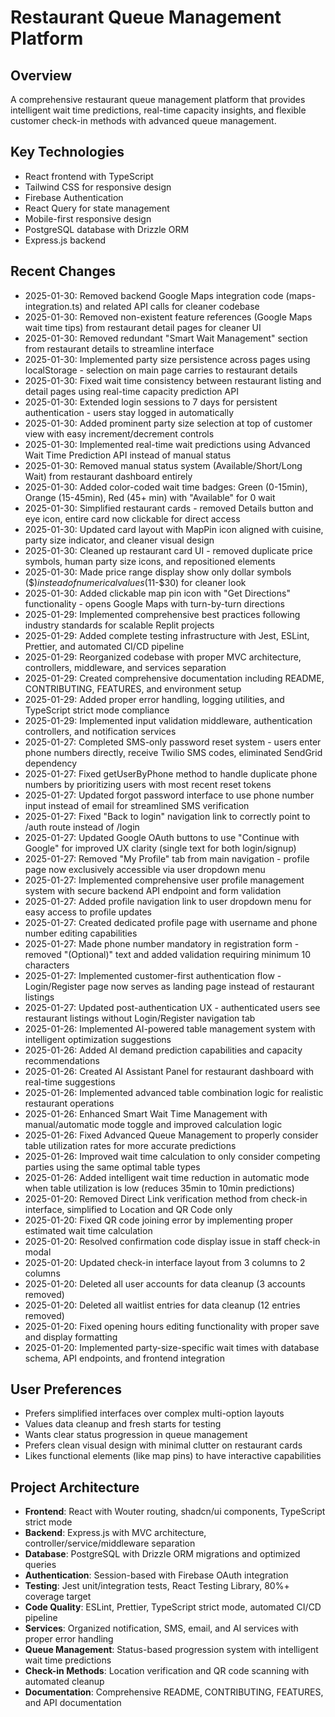 # Restaurant Queue Management Platform

## Overview
A comprehensive restaurant queue management platform that provides intelligent wait time predictions, real-time capacity insights, and flexible customer check-in methods with advanced queue management.

## Key Technologies
- React frontend with TypeScript
- Tailwind CSS for responsive design
- Firebase Authentication
- React Query for state management
- Mobile-first responsive design
- PostgreSQL database with Drizzle ORM
- Express.js backend

## Recent Changes
- 2025-01-30: Removed backend Google Maps integration code (maps-integration.ts) and related API calls for cleaner codebase
- 2025-01-30: Removed non-existent feature references (Google Maps wait time tips) from restaurant detail pages for cleaner UI
- 2025-01-30: Removed redundant "Smart Wait Management" section from restaurant details to streamline interface
- 2025-01-30: Implemented party size persistence across pages using localStorage - selection on main page carries to restaurant details
- 2025-01-30: Fixed wait time consistency between restaurant listing and detail pages using real-time capacity prediction API
- 2025-01-30: Extended login sessions to 7 days for persistent authentication - users stay logged in automatically
- 2025-01-30: Added prominent party size selection at top of customer view with easy increment/decrement controls
- 2025-01-30: Implemented real-time wait predictions using Advanced Wait Time Prediction API instead of manual status
- 2025-01-30: Removed manual status system (Available/Short/Long Wait) from restaurant dashboard entirely
- 2025-01-30: Added color-coded wait time badges: Green (0-15min), Orange (15-45min), Red (45+ min) with "Available" for 0 wait
- 2025-01-30: Simplified restaurant cards - removed Details button and eye icon, entire card now clickable for direct access
- 2025-01-30: Updated card layout with MapPin icon aligned with cuisine, party size indicator, and cleaner visual design
- 2025-01-30: Cleaned up restaurant card UI - removed duplicate price symbols, human party size icons, and repositioned elements
- 2025-01-30: Made price range display show only dollar symbols ($$) instead of numerical values ($11-$30) for cleaner look
- 2025-01-30: Added clickable map pin icon with "Get Directions" functionality - opens Google Maps with turn-by-turn directions
- 2025-01-29: Implemented comprehensive best practices following industry standards for scalable Replit projects
- 2025-01-29: Added complete testing infrastructure with Jest, ESLint, Prettier, and automated CI/CD pipeline
- 2025-01-29: Reorganized codebase with proper MVC architecture, controllers, middleware, and services separation
- 2025-01-29: Created comprehensive documentation including README, CONTRIBUTING, FEATURES, and environment setup
- 2025-01-29: Added proper error handling, logging utilities, and TypeScript strict mode compliance
- 2025-01-29: Implemented input validation middleware, authentication controllers, and notification services
- 2025-01-27: Completed SMS-only password reset system - users enter phone numbers directly, receive Twilio SMS codes, eliminated SendGrid dependency
- 2025-01-27: Fixed getUserByPhone method to handle duplicate phone numbers by prioritizing users with most recent reset tokens
- 2025-01-27: Updated forgot password interface to use phone number input instead of email for streamlined SMS verification
- 2025-01-27: Fixed "Back to login" navigation link to correctly point to /auth route instead of /login
- 2025-01-27: Updated Google OAuth buttons to use "Continue with Google" for improved UX clarity (single text for both login/signup)
- 2025-01-27: Removed "My Profile" tab from main navigation - profile page now exclusively accessible via user dropdown menu
- 2025-01-27: Implemented comprehensive user profile management system with secure backend API endpoint and form validation
- 2025-01-27: Added profile navigation link to user dropdown menu for easy access to profile updates
- 2025-01-27: Created dedicated profile page with username and phone number editing capabilities
- 2025-01-27: Made phone number mandatory in registration form - removed "(Optional)" text and added validation requiring minimum 10 characters
- 2025-01-27: Implemented customer-first authentication flow - Login/Register page now serves as landing page instead of restaurant listings
- 2025-01-27: Updated post-authentication UX - authenticated users see restaurant listings without Login/Register navigation tab
- 2025-01-26: Implemented AI-powered table management system with intelligent optimization suggestions
- 2025-01-26: Added AI demand prediction capabilities and capacity recommendations  
- 2025-01-26: Created AI Assistant Panel for restaurant dashboard with real-time suggestions
- 2025-01-26: Implemented advanced table combination logic for realistic restaurant operations
- 2025-01-26: Enhanced Smart Wait Time Management with manual/automatic mode toggle and improved calculation logic
- 2025-01-26: Fixed Advanced Queue Management to properly consider table utilization rates for more accurate predictions
- 2025-01-26: Improved wait time calculation to only consider competing parties using the same optimal table types
- 2025-01-26: Added intelligent wait time reduction in automatic mode when table utilization is low (reduces 35min to 10min predictions)
- 2025-01-20: Removed Direct Link verification method from check-in interface, simplified to Location and QR Code only
- 2025-01-20: Fixed QR code joining error by implementing proper estimated wait time calculation
- 2025-01-20: Resolved confirmation code display issue in staff check-in modal
- 2025-01-20: Updated check-in interface layout from 3 columns to 2 columns
- 2025-01-20: Deleted all user accounts for data cleanup (3 accounts removed)
- 2025-01-20: Deleted all waitlist entries for data cleanup (12 entries removed)
- 2025-01-20: Fixed opening hours editing functionality with proper save and display formatting
- 2025-01-20: Implemented party-size-specific wait times with database schema, API endpoints, and frontend integration

## User Preferences
- Prefers simplified interfaces over complex multi-option layouts
- Values data cleanup and fresh starts for testing  
- Wants clear status progression in queue management
- Prefers clean visual design with minimal clutter on restaurant cards
- Likes functional elements (like map pins) to have interactive capabilities

## Project Architecture
- **Frontend**: React with Wouter routing, shadcn/ui components, TypeScript strict mode
- **Backend**: Express.js with MVC architecture, controller/service/middleware separation
- **Database**: PostgreSQL with Drizzle ORM migrations and optimized queries
- **Authentication**: Session-based with Firebase OAuth integration
- **Testing**: Jest unit/integration tests, React Testing Library, 80%+ coverage target
- **Code Quality**: ESLint, Prettier, TypeScript strict mode, automated CI/CD pipeline
- **Services**: Organized notification, SMS, email, and AI services with proper error handling
- **Queue Management**: Status-based progression system with intelligent wait time predictions
- **Check-in Methods**: Location verification and QR code scanning with automated cleanup
- **Documentation**: Comprehensive README, CONTRIBUTING, FEATURES, and API documentation